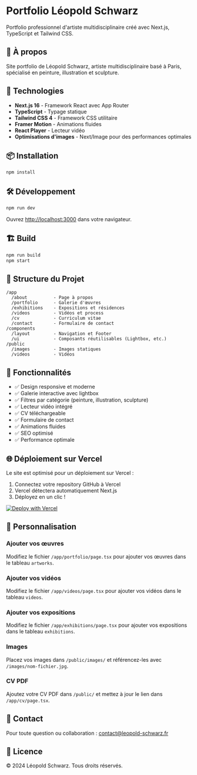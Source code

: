 # Portfolio Léopold Schwarz

Portfolio professionnel d'artiste multidisciplinaire créé avec Next.js, TypeScript et Tailwind CSS.

## 🎨 À propos

Site portfolio de Léopold Schwarz, artiste multidisciplinaire basé à Paris, spécialisé en peinture, illustration et sculpture.

## 🚀 Technologies

- **Next.js 16** - Framework React avec App Router
- **TypeScript** - Typage statique
- **Tailwind CSS 4** - Framework CSS utilitaire
- **Framer Motion** - Animations fluides
- **React Player** - Lecteur vidéo
- **Optimisations d'images** - Next/Image pour des performances optimales

## 📦 Installation

```bash
npm install
```

## 🛠️ Développement

```bash
npm run dev
```

Ouvrez [http://localhost:3000](http://localhost:3000) dans votre navigateur.

## 🏗️ Build

```bash
npm run build
npm start
```

## 📁 Structure du Projet

```
/app
  /about          - Page à propos
  /portfolio      - Galerie d'œuvres
  /exhibitions    - Expositions et résidences
  /videos         - Vidéos et process
  /cv             - Curriculum vitae
  /contact        - Formulaire de contact
/components
  /layout         - Navigation et Footer
  /ui             - Composants réutilisables (Lightbox, etc.)
/public
  /images         - Images statiques
  /videos         - Vidéos
```

## 🎯 Fonctionnalités

- ✅ Design responsive et moderne
- ✅ Galerie interactive avec lightbox
- ✅ Filtres par catégorie (peinture, illustration, sculpture)
- ✅ Lecteur vidéo intégré
- ✅ CV téléchargeable
- ✅ Formulaire de contact
- ✅ Animations fluides
- ✅ SEO optimisé
- ✅ Performance optimale

## 🌐 Déploiement sur Vercel

Le site est optimisé pour un déploiement sur Vercel :

1. Connectez votre repository GitHub à Vercel
2. Vercel détectera automatiquement Next.js
3. Déployez en un clic !

[![Deploy with Vercel](https://vercel.com/button)](https://vercel.com/new)

## 📝 Personnalisation

### Ajouter vos œuvres

Modifiez le fichier `/app/portfolio/page.tsx` pour ajouter vos œuvres dans le tableau `artworks`.

### Ajouter vos vidéos

Modifiez le fichier `/app/videos/page.tsx` pour ajouter vos vidéos dans le tableau `videos`.

### Ajouter vos expositions

Modifiez le fichier `/app/exhibitions/page.tsx` pour ajouter vos expositions dans le tableau `exhibitions`.

### Images

Placez vos images dans `/public/images/` et référencez-les avec `/images/nom-fichier.jpg`.

### CV PDF

Ajoutez votre CV PDF dans `/public/` et mettez à jour le lien dans `/app/cv/page.tsx`.

## 📧 Contact

Pour toute question ou collaboration : contact@leopold-schwarz.fr

## 📄 Licence

© 2024 Léopold Schwarz. Tous droits réservés.
